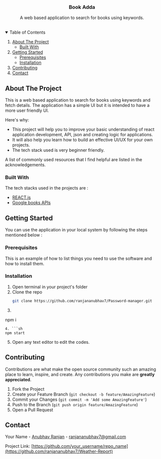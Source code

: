 



<!-- PROJECT LOGO -->
<br />
<p align="center">

  <h3 align="center">Book Adda</h3>

  <p align="center">
    A web based application to search for books using keywords. 
    <br />
    <br />
  </p>
</p>



<!-- TABLE OF CONTENTS -->
<details open="open">
  <summary>Table of Contents</summary>
  <ol>
    <li>
      <a href="#about-the-project">About The Project</a>
      <ul>
        <li><a href="#built-with">Built With</a></li>
      </ul>
    </li>
    <li>
      <a href="#getting-started">Getting Started</a>
      <ul>
        <li><a href="#prerequisites">Prerequisites</a></li>
        <li><a href="#installation">Installation</a></li>
      </ul>
    </li>
    <li><a href="#contributing">Contributing</a></li>
    <li><a href="#contact">Contact</a></li>
  </ol>
</details>



<!-- ABOUT THE PROJECT -->
## About The Project

This is a web based application to search for books using keywords and fetch details. The application has a simple UI but it is intended to have a more user friendly UI.

Here's why:
* This project will help you to improve your basic understanding of react application development, API, json and creating logic for applications. 
* It will also help you learn how to build an effective UI/UX for your own projects.
* The tech stack used is very beginner friendly.


A list of commonly used resources that I find helpful are listed in the acknowledgements.

### Built With

The tech stacks used in the projects are :
* [REACT.js](https://reactjs.org/docs/getting-started.html)
* [Google books APIs](https://developers.google.com/books/docs/v1/getting_started)



<!-- GETTING STARTED -->
## Getting Started

You can use the application in your local system by following the steps mentioned below :

### Prerequisites

This is an example of how to list things you need to use the software and how to install them.

### Installation

1. Open terminal in your project's folder
2. Clone the repo
   ```sh
   git clone https://github.com/ranjananubhav7/Password-manager.git
   ```
3.  ```sh
   npm i
   ```
4. ```sh
   npm start
   ```
5. Open any text editor to edit the codes.   



<!-- CONTRIBUTING -->
## Contributing

Contributions are what make the open source community such an amazing place to learn, inspire, and create. Any contributions you make are **greatly appreciated**.

1. Fork the Project
2. Create your Feature Branch (`git checkout -b feature/AmazingFeature`)
3. Commit your Changes (`git commit -m 'Add some AmazingFeature'`)
4. Push to the Branch (`git push origin feature/AmazingFeature`)
5. Open a Pull Request



<!-- CONTACT -->
## Contact

Your Name - [Anubhav Ranjan](https://www.linkedin.com/in/anubhav-ranjan-223b73129/) - ranjananubhav7@gmail.com

Project Link: [https://github.com/your_username/repo_name](https://github.com/ranjananubhav7/Weather-Report)







<!-- MARKDOWN LINKS & IMAGES -->
<!-- https://www.markdownguide.org/basic-syntax/#reference-style-links -->
[contributors-shield]: https://img.shields.io/github/contributors/othneildrew/Best-README-Template.svg?style=for-the-badge
[contributors-url]: https://github.com/othneildrew/Best-README-Template/graphs/contributors
[forks-shield]: https://img.shields.io/github/forks/othneildrew/Best-README-Template.svg?style=for-the-badge
[forks-url]: https://github.com/othneildrew/Best-README-Template/network/members
[stars-shield]: https://img.shields.io/github/stars/othneildrew/Best-README-Template.svg?style=for-the-badge
[stars-url]: https://github.com/othneildrew/Best-README-Template/stargazers
[issues-shield]: https://img.shields.io/github/issues/othneildrew/Best-README-Template.svg?style=for-the-badge
[issues-url]: https://github.com/othneildrew/Best-README-Template/issues
[license-shield]: https://img.shields.io/github/license/othneildrew/Best-README-Template.svg?style=for-the-badge
[license-url]: https://github.com/othneildrew/Best-README-Template/blob/master/LICENSE.txt
[linkedin-shield]: https://img.shields.io/badge/-LinkedIn-black.svg?style=for-the-badge&logo=linkedin&colorB=555
[linkedin-url]: https://linkedin.com/in/othneildrew
[product-screenshot]: images/screenshot.png
